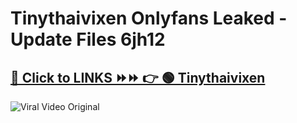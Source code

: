 
 # Tinythaivixen Onlyfans Leaked - Update Files 6jh12

## <h2><a href="https://clipsfans.com/Tinythaivixen&ref=git">🔗 Click to LINKS ⏩⏩ 👉 🟢 Tinythaivixen </a></h2>

<a href="https://clipsfans.com/Tinythaivixen&ref=git" rel="nofollow" data-target="animated-image.originalLink"><img src="https://i.ibb.co.com/xMMVF88/686577567.gif" alt="Viral Video Original" style="max-width: 100%; display: inline-block;" data-target="animated-image.originalImage"></a>

